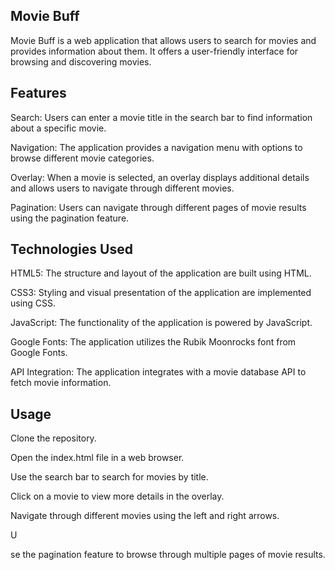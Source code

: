 <h2>Movie Buff</h2>

<p>Movie Buff is a web application that allows users to search for movies and provides information about them. 
It offers a user-friendly interface for browsing and discovering movies.</p>

<h2>Features</h2>
<p>Search: Users can enter a movie title in the search bar to find information about a specific movie.</p>
<p>Navigation: The application provides a navigation menu with options to browse different movie categories.</p>
<p>Overlay: When a movie is selected, an overlay displays additional details and allows users to navigate through different movies.</p>
<p>Pagination: Users can navigate through different pages of movie results using the pagination feature.</p>
<h2>Technologies Used</h2>
<p>HTML5: The structure and layout of the application are built using HTML.</p>
<p>CSS3: Styling and visual presentation of the application are implemented using CSS.</p>
<p>JavaScript: The functionality of the application is powered by JavaScript.</p>
<p>Google Fonts: The application utilizes the Rubik Moonrocks font from Google Fonts.</p>
<p>API Integration: The application integrates with a movie database API to fetch movie information.</p>
<h2>Usage</h2>
<p>Clone the repository.</p>
<p>Open the index.html file in a web browser.</p>
<p>Use the search bar to search for movies by title.</p>
<p>Click on a movie to view more details in the overlay.</p>
<p>Navigate through different movies using the left and right arrows.</p>
U<p>se the pagination feature to browse through multiple pages of movie results.</p>